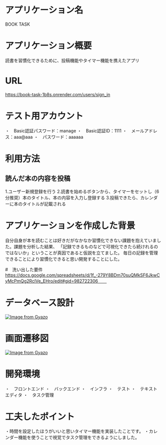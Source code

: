# アプリケーション名

BOOK TASK

# アプリケーション概要

読書を習慣化できるために、投稿機能やタイマー機能を携えたアプリ

# URL

https://book-task-1b8s.onrender.com/users/sign_in

# テスト用アカウント

・　Basic認証パスワード：manage
・　Basic認証ID：1111
・　メールアドレス：aaa@aaa
・　パスワード：aaaaaa

# 利用方法

## 読んだ本の内容を投稿

1.ユーザー新規登録を行う
2.読書を始めるボタンから、タイマーをセットし（6分推奨）本のタイトル、本の内容を入力し登録する
3.投稿できたら、カレンダーに本のタイトルが記載される

# アプリケーションを作成した背景

自分自身が本を読むことは好きだがなかなか習慣化できない課題を抱えていました。課題を分析した結果、
「記録できるものなどで可視化できたら続けれるのではないか」ということが真因であると仮説を立てました。
毎日の記録を管理できることにより習慣化できると思い開発することにした。

#　洗い出した要件
  https://docs.google.com/spreadsheets/d/1f_-279Y8BDm70suQMkSF6JkwCyMcPmQg2RclVe_EHro/edit#gid=982722306　　

# データベース設計
[![Image from Gyazo](https://i.gyazo.com/902c925dfa7f060998a616a21b29eeb9.png)](https://gyazo.com/902c925dfa7f060998a616a21b29eeb9)

# 画面遷移図
[![Image from Gyazo](https://i.gyazo.com/45c9d4f59f54c7055c18df742a382d3c.png)](https://gyazo.com/45c9d4f59f54c7055c18df742a382d3c)

# 開発環境
・　フロントエンド
・　バックエンド
・　インフラ
・　テスト
・　テキストエディタ
・　タスク管理

# 工夫したポイント
・時間を設定したほうがいいと思いタイマー機能を実装したことです。
・カレンダー機能を使うことで視覚でタスク管理をできるようにしました。

